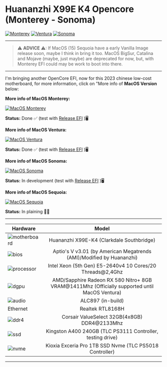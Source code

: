 # Huananzhi X99E K4 Opencore (Monterey - Sonoma)

[![Monterey](https://img.shields.io/badge/MontereyHackintosh-available_here-blue.svg)](https://github.com/sebasrock156/Huananzhi-X99E-K4-Opencore/tree/Monterey)
[![Ventura](https://img.shields.io/badge/VenturaHackintosh-available_here-blue.svg)](https://github.com/sebasrock156/Huananzhi-X99E-K4-Opencore/tree/Ventura)
[![Sonoma](https://img.shields.io/badge/SonomaHackintosh-early_development-red.svg)](https://github.com/sebasrock156/Huananzhi-X99E-K4-Opencore/tree/Sonoma)

---
> ⚠ **ADVICE** ⚠: If MacOS (15) Sequoia have a early Vanilla Image release soon, maybe I think in bring it too.
> MacOS BigSur, Catalina and Mojave (maybe, just maybe) are deprecated for now, but, with Monterey EFI could may be work to boot into there.
---

I'm bringing another OpenCore EFI, now for this 2023 chinese low-cost motherboard, for more information, click on "More info of **MacOS Version** below:


**More info of MacOS Monterey:**

[![MacOS Monterey](https://i.imgur.com/xcZ2v8a.png)](https://github.com/sebasrock156/Huananzhi-X99E-K4-Opencore/tree/Monterey)

**Status:** Done ✅ (test with [Release EFI](https://github.com/sebasrock156/Huananzhi-X99E-K4-Opencore/releases) )🖥

**More info of MacOS Ventura:**

[![MacOS Ventura](https://i.imgur.com/KvpKPLD.png)](https://github.com/sebasrock156/Huananzhi-X99E-K4-Opencore/tree/Ventura)

**Status:** Done ✅ (test with [Release EFI](https://github.com/sebasrock156/Huananzhi-X99E-K4-Opencore/releases) )🖥

**More info of MacOS Sonoma:**

[![MacOS Sonoma](https://i.imgur.com/q5X0WXd.png)](https://github.com/sebasrock156/Huananzhi-X99E-K4-Opencore/tree/Sonoma)

**Status:** In development (test with [Release EFI](https://github.com/sebasrock156/Huananzhi-X99E-K4-Opencore/releases) )🖥

**More info of MacOS Sequoia:**

[![MacOS Sequoia](https://i.imgur.com/EzZuom8.png)](https://github.com/sebasrock156/Huananzhi-X99E-K4-Opencore/tree/Sequoia-beta)

**Status:** In plaining 👷‍♂️


---

Hardware | Model
--- |:--:
![motherboard](https://i.imgur.com/rcyOyso.png) | Huananzhi X99E-K4 (Clarkdale Southbridge)
![bios](https://i.imgur.com/RmYixFt.png) | Aptio's V v3.01 (by American Megatrends (AMI)/Modified by Huananzhi)
![processor](https://i.imgur.com/K9VlfRK.png) | Intel Xeon (5th Gen) E5-2640v4 10 Cores/20 Threads@2,4Ghz
![dgpu](https://i.imgur.com/7TZmF2e.png) | AMD/Sapphire Radeon RX 580 Nitro+ 8GB VRAM@1411Mhz (Officially supported until MacOS Ventura)
![audio](https://i.imgur.com/A7RRuUn.png) | ALC897 (in-build)
Ethernet | Realtek RTL8168H
![ddr4](https://i.imgur.com/2oda3vY.png) | Corsair ValueSelect 32GB(4x8GB) DDR4@2133Mhz
![ssd](https://i.imgur.com/pozDx4X.png) | Kingston A400 240GB (TLC PS3111 Controller, testing drive)
![nvme](https://i.imgur.com/xbsV0Ia.png) | Kioxia Exceria Pro 1TB SSD Nvme (TLC PS5018 Controller)
---






